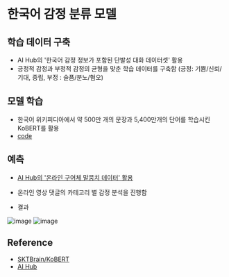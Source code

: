 # 한국어 감정 분류 모델


## 학습 데이터 구축

 - AI Hub의 '한국어 감정 정보가 포함된 단발성 대화 데이터셋' 활용
 - 긍정적 감정과 부정적 감정의 균형을 맞춘 학습 데이터를 구축함 
   (긍정: 기쁨/신뢰/기대, 중립, 부정 : 슬픔/분노/혐오)
 

##  모델 학습

 - 한국어 위키피디아에서 약 500만 개의 문장과 5,400만개의 단어를 학습시킨 KoBERT를 활용
 - [code](https://github.com/youngsilpark/Korean-Emotion-Classification/blob/main/emotion_classification.ipynb)
 

## 예측

 - [AI Hub의 '온라인 구어체 말뭉치 데이터' 활용](https://aihub.or.kr/aihubdata/data/view.do?currMenu=115&topMenu=100&aihubDataSe=realm&dataSetSn=625)
 - 온라인 영상 댓글의 카테고리 별 감정 분석을 진행함

 - 결과
 
![image](https://user-images.githubusercontent.com/107041027/209046776-b8da9d50-1a3d-4b4e-b11c-b2dd1be83da0.png)
![image](https://user-images.githubusercontent.com/107041027/209046715-24d50b4a-c9bb-4f35-99d6-ed488e1728a7.png)


## Reference

 - [SKTBrain/KoBERT](https://github.com/SKTBrain/KoBERT)
 - [AI Hub](https://aihub.or.kr/)
